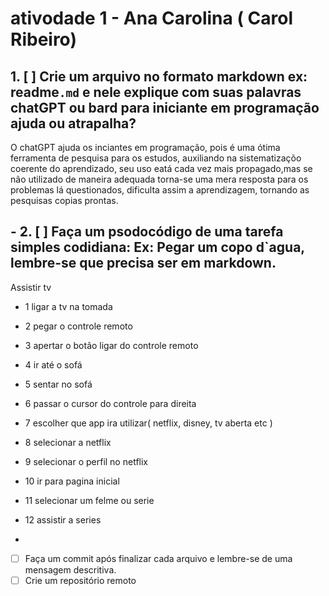 # ativodade 1  - Ana Carolina ( Carol Ribeiro)

##  1. [ ] Crie um arquivo no formato markdown ex: readme`.md` e nele explique com suas palavras chatGPT ou bard para iniciante em programação ajuda ou atrapalha?

O chatGPT ajuda os inciantes em programação, pois é uma ótima ferramenta de pesquisa para os estudos, auxiliando na sistematizaçõo coerente do aprendizado, seu uso eatá cada vez mais propagado,mas se não utilizado de maneira adequada torna-se uma mera resposta para os problemas lá questionados, dificulta assim a aprendizagem,  tornando as pesquisas copias prontas. 

## - 2. [ ] Faça um psodocódigo  de uma tarefa simples codidiana: Ex: Pegar um copo d`agua, lembre-se que precisa ser em markdown.

Assistir tv

- 1 ligar a tv na tomada
- 2 pegar o controle remoto
- 3 apertar o botão ligar do controle remoto
- 4 ir até o sofá
- 5 sentar no sofá
- 6 passar o cursor do controle para direita
- 7 escolher que app ira utilizar( netflix, disney, tv aberta etc )
- 8 selecionar a netflix
- 9 selecionar o perfil  no netflix
- 10 ir para pagina inicial 
- 11  selecionar um felme ou serie
- 12 assistir a series 

- 
- [ ] Faça um commit após finalizar cada arquivo e lembre-se de uma mensagem descritiva.
- [ ] Crie um repositório remoto 
